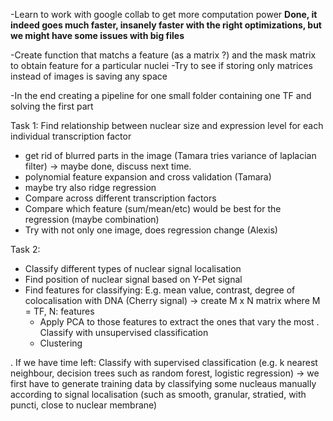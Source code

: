 -Learn to work with google collab to get more computation power   __Done, it indeed goes much faster, insanely faster with the right optimizations, but we might have some issues with big files__  

-Create function that matchs a feature (as a matrix ?) and the mask matrix to obtain feature for a particular nuclei
-Try to see if storing only matrices instead of images is saving any space

-In the end creating a pipeline for one small folder containing one TF and solving the first part

Task 1: Find relationship between nuclear size and expression level for each individual transcription factor
- get rid of blurred parts in the image (Tamara tries variance of laplacian filter) -> maybe done, discuss next time.
- polynomial feature expansion and cross validation (Tamara)
- maybe try also ridge regression
- Compare across different transcription factors
- Compare which feature (sum/mean/etc) would be best for the regression (maybe combination)
- Try with not only one image, does regression change (Alexis)

Task 2: 
- Classify different types of nuclear signal localisation 
- Find position of nuclear signal based on Y-Pet signal
- Find features for classifying: E.g. mean value, contrast, degree of colocalisation with DNA (Cherry signal) -> create M x N matrix where M = TF, N: features
    - Apply PCA to those features to extract the ones that vary the most
. Classify with unsupervised classification 
    - Clustering

. If we have time left: Classify with supervised classification (e.g. k nearest neighbour, decision trees such as random forest, logistic regression) -> we first have to   generate training data by classifying some nucleaus manually according to signal localisation (such as smooth, granular, stratied, with puncti, close to nuclear         membrane) 


